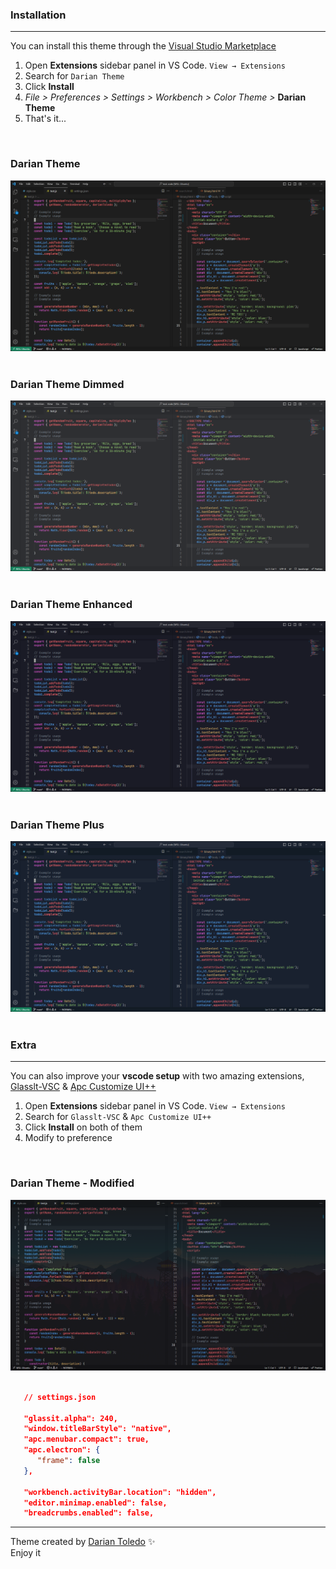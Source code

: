 <!-- Cover image -->

### Installation

---

You can install this theme through the [Visual Studio Marketplace](https://marketplace.visualstudio.com/items?itemName=darianmorat.darian-theme)

1. Open **Extensions** sidebar panel in VS Code. `View → Extensions`
2. Search for `Darian Theme`
3. Click **Install**
4. _File > Preferences > Settings > Workbench > Color Theme >_ **Darian Theme**
5. That's it...

&nbsp;

### Darian Theme

![Darian Theme](images/theme.png)
&nbsp;

### Darian Theme Dimmed

![Darian Theme](images/theme-dimmed.png)
&nbsp;

### Darian Theme Enhanced

![Darian Theme Enhanced](images/theme-enhanced.png)
&nbsp;

### Darian Theme Plus

![Darian Theme Plus](images/theme-plus.png)
&nbsp;

### Extra

---

You can also improve your **vscode setup** with two amazing extensions, [Glasslt-VSC](https://marketplace.visualstudio.com/items?itemName=s-nlf-fh.glassit) & [Apc Customize UI++](https://marketplace.visualstudio.com/items?itemName=drcika.apc-extension)

1. Open **Extensions** sidebar panel in VS Code. `View → Extensions`
2. Search for `Glasslt-VSC` & `Apc Customize UI++`
3. Click **Install** on both of them
4. Modify to preference

&nbsp;

### Darian Theme - Modified

![Darian Theme - Modify](images/mtheme.png)
&nbsp;

```json
   // settings.json

   "glassit.alpha": 240,
   "window.titleBarStyle": "native",
   "apc.menubar.compact": true,
   "apc.electron": {
      "frame": false
   },

   "workbench.activityBar.location": "hidden",
   "editor.minimap.enabled": false,
   "breadcrumbs.enabled": false,

```

---

Theme created by <a href="https://github.com/darianmorat">Darian Toledo</a> ✨ <br />
Enjoy it

<!-- Add the screenshots as usual with vscode default after that u recommend the Glassit and APC++ for custom -->
